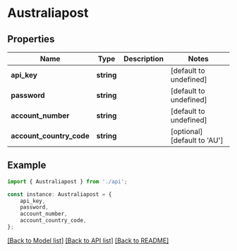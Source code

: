 # Australiapost


## Properties

Name | Type | Description | Notes
------------ | ------------- | ------------- | -------------
**api_key** | **string** |  | [default to undefined]
**password** | **string** |  | [default to undefined]
**account_number** | **string** |  | [default to undefined]
**account_country_code** | **string** |  | [optional] [default to 'AU']

## Example

```typescript
import { Australiapost } from './api';

const instance: Australiapost = {
    api_key,
    password,
    account_number,
    account_country_code,
};
```

[[Back to Model list]](../README.md#documentation-for-models) [[Back to API list]](../README.md#documentation-for-api-endpoints) [[Back to README]](../README.md)
